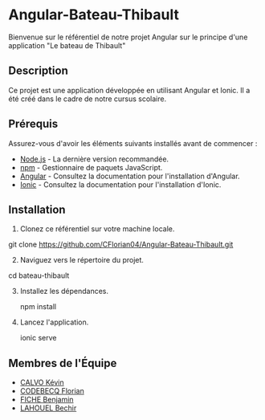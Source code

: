 # Angular-Bateau-Thibault

Bienvenue sur le référentiel de notre projet Angular sur le principe d'une application "Le bateau de Thibault"

## Description

Ce projet est une application développée en utilisant Angular et Ionic. Il a été créé dans le cadre de notre cursus scolaire.

## Prérequis

Assurez-vous d'avoir les éléments suivants installés avant de commencer :

- [Node.js](https://nodejs.org/) - La dernière version recommandée.
- [npm](https://www.npmjs.com/) - Gestionnaire de paquets JavaScript.
- [Angular](https://angular.io/) - Consultez la documentation pour l'installation d'Angular.
- [Ionic](https://ionicframework.com/) - Consultez la documentation pour l'installation d'Ionic.

## Installation

1. Clonez ce référentiel sur votre machine locale.

  git clone https://github.com/CFlorian04/Angular-Bateau-Thibault.git

2. Naviguez vers le répertoire du projet.

  cd bateau-thibault

3. Installez les dépendances.

   npm install

5. Lancez l'application.

   ionic serve

## Membres de l'Équipe

- [CALVO Kévin](https://github.com/CalvinMP)
- [CODEBECQ Florian](https://github.com/CFlorian04)
- [FICHE Benjamin](https://github.com/Benjamin-Fiche)
- [LAHOUEL Bechir](https://github.com/bechir-Lahouel)

